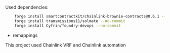 Used dependencies:

```bash
    forge install smartcontractkit/chainlink-brownie-contracts@0.6.1 --no-commit
    forge install transmissions11/solmate --no-commit
    forge install Cyfrin/foundry-devops --no-commit
```
+ remappings

This project used Chainlink VRF and Chainlink automation

